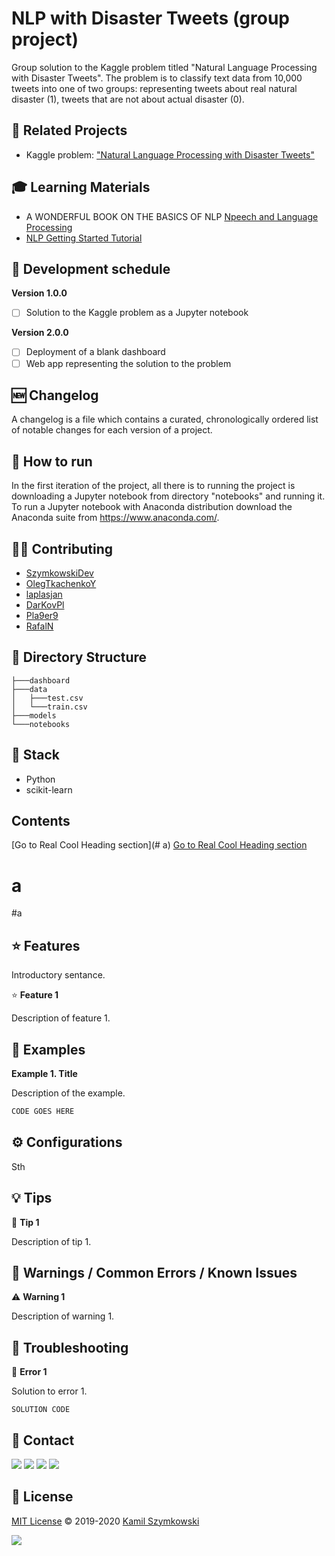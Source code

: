 
# NLP with Disaster Tweets (group project)
Group solution to the Kaggle problem titled "Natural Language Processing with Disaster Tweets". The problem is to classify text data from 10,000 tweets into one of two groups: representing tweets about real natural disaster (1), tweets that are not about actual disaster (0).

## 🔗 Related Projects
* Kaggle problem: ["Natural Language Processing with Disaster Tweets"](https://www.kaggle.com/competitions/nlp-getting-started/overview)

## 🎓 Learning Materials
* A WONDERFUL BOOK ON THE BASICS OF NLP [Npeech and Language Processing](https://web.stanford.edu/~jurafsky/slp3/)
* [NLP Getting Started Tutorial](https://www.kaggle.com/code/philculliton/nlp-getting-started-tutorial/notebook)

## 📅 Development schedule
**Version 1.0.0**

- [ ] Solution to the Kaggle problem as a Jupyter notebook

**Version 2.0.0**

- [ ] Deployment of a blank dashboard
- [ ] Web app representing the solution to the problem

## 🆕 Changelog
A changelog is a file which contains a curated, chronologically ordered list of notable changes for each version of a project.

## 🚀 How to run
In the first iteration of the project, all there is to running the project is downloading a Jupyter notebook from directory "notebooks" and running it.
To run a Jupyter notebook with Anaconda distribution download the Anaconda suite from https://www.anaconda.com/.

## 👨‍💻 Contributing
* [SzymkowskiDev](https://github.com/SzymkowskiDev)
* [OlegTkachenkoY](https://github.com/OlegTkachenkoY)
* [laplasjan](https://github.com/laplasjan)
* [DarKovPl](https://github.com/DarKovPl)
* [Pla9er9](https://github.com/Pla9er9)
* [RafalN]()

## 📂 Directory Structure
    ├───dashboard
    ├───data
    │   ├───test.csv
    │   └───train.csv
    ├───models    
    └───notebooks  

## 🤖 Stack
* Python
* scikit-learn

## Contents
[Go to Real Cool Heading section](# a)
[Go to Real Cool Heading section](#a) 
# a
#a
## ⭐ Features
Introductory sentance.

⭐ **Feature 1**

Description of feature 1.

## 📝 Examples
**Example 1. Title**

Description of the example.
```javascript
CODE GOES HERE
```
  
## ⚙ Configurations
Sth

## 💡 Tips
💭 **Tip 1**

Description of tip 1.

## 🚧 Warnings / Common Errors / Known Issues

⚠️ **Warning 1**

Description of warning 1.

## 🧰 Troubleshooting
🚩 **Error 1**

Solution to error 1.

``` SOLUTION CODE ```

## 📧 Contact
[![](https://img.shields.io/twitter/url?label=/SzymkowskiDev&style=social&url=https%3A%2F%2Ftwitter.com%2FSzymkowskiDev)](https://twitter.com/SzymkowskiDev) [![](https://img.shields.io/twitter/url?label=/kamil-szymkowski/&logo=linkedin&logoColor=%230077B5&style=social&url=https%3A%2F%2Fwww.linkedin.com%2Fin%2Fkamil-szymkowski%2F)](https://www.linkedin.com/in/kamil-szymkowski/) [![](https://img.shields.io/twitter/url?label=@szymkowskidev&logo=medium&logoColor=%23292929&style=social&url=https%3A%2F%2Fmedium.com%2F%40szymkowskidev)](https://medium.com/@szymkowskidev) [![](https://img.shields.io/twitter/url?label=/SzymkowskiDev&logo=github&logoColor=%23292929&style=social&url=https%3A%2F%2Fgithub.com%2FSzymkowskiDev)](https://github.com/SzymkowskiDev)

## 📄 License
[MIT License](https://choosealicense.com/licenses/mit/) ©️ 2019-2020 [Kamil Szymkowski](https://github.com/SzymkowskiDev "Get in touch!")

[![](https://img.shields.io/badge/license-MIT-green?style=plastic)](https://choosealicense.com/licenses/mit/)





